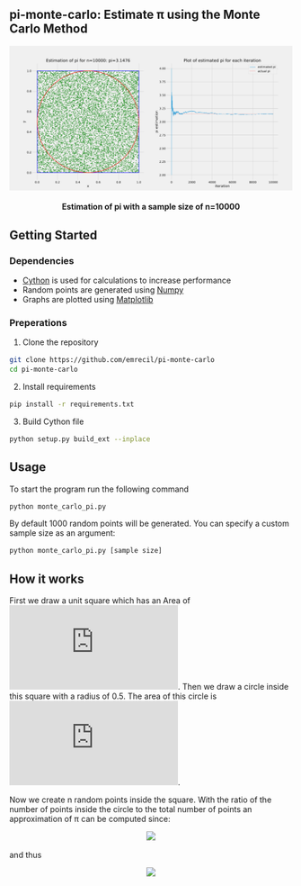 ## pi-monte-carlo: Estimate &#960; using the Monte Carlo Method

<p align="center">
  <img src="img/example_estimation.svg">
  <br></br>
  <b>Estimation of pi with a sample size of n=10000</b>
</p>

## Getting Started
### Dependencies ###

- [Cython](https://cython.org/) is used for calculations to increase performance
- Random points are generated using [Numpy](https://numpy.org/) 
- Graphs are plotted using [Matplotlib](https://matplotlib.org/)

### Preperations ###
1. Clone the repository
```bash
git clone https://github.com/emrecil/pi-monte-carlo
cd pi-monte-carlo
```


2. Install requirements
```bash
pip install -r requirements.txt
```


3. Build Cython file
```bash
python setup.py build_ext --inplace
```

## Usage

To start the program run the following command
```bash
python monte_carlo_pi.py
```

By default 1000 random points will be generated. You can specify a custom sample size as an argument:
```bash
python monte_carlo_pi.py [sample size]
```

## How it works
First we draw a unit square which has an Area of ![area of square](https://latex.codecogs.com/gif.latex?A_%7Bsquare%7D%20%3D%201). Then we draw a circle inside this square with a radius of 0.5. The area of this circle is 
![area of circle](https://latex.codecogs.com/gif.latex?A_%7Bcircle%7D%20%3D%20%5Cfrac%7B%5Cpi%7D%7B4%7D).


Now we create n random points inside the square. With the ratio of the number of points inside the circle to the total number of points an approximation of &#960; can be computed since:

<p align="center">
  <img src="https://latex.codecogs.com/gif.latex?%5Cfrac%7BA_%7Bcircle%7D%7D%7BA_%7Bsquare%7D%7D%20%3D%20%5Cfrac%7B%5Cpi%5Cfrac%7B1%7D%7B4%7D%7D%7B1%7D%20%3D%20%5Cfrac%7B%5Cpi%7D%7B4%7D">
</p>

and thus

<p align="center">
  <img src="https://latex.codecogs.com/gif.latex?%5Cpi%5C%20%5Capprox%5C%204%5C%20*%5C%20%5Cfrac%7B%20number%5C%20of%5C%20points%5C%20inside%5C%20the%5C%20circle%7D%7Btotal%5C%20number%5C%20of%5C%20points%7D">
</p>
